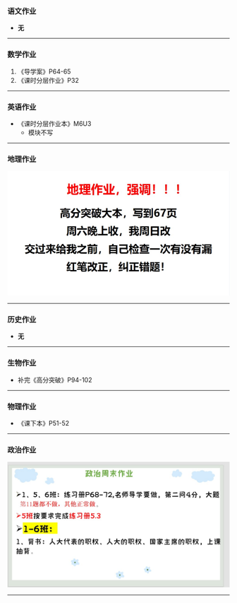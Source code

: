 ### 语文作业
* **无**
---

### 数学作业
1. 《导学案》P64-65
2. 《课时分层作业》P32
---

### 英语作业
* 《课时分层作业本》M6U3
    * 模块不写
---

### 地理作业
![hw](hw_G8S2/_images/11g.jpg)

---

### 历史作业
* **无**
---

### 生物作业
* 补完《高分突破》P94-102
---

### 物理作业
* 《课下本》P51-52
---

### 政治作业
![hw](hw_G8S2/_images/11P.jpg)

---
